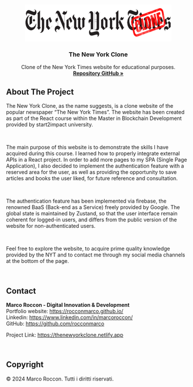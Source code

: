 <br />
<div id="readme-top" align="center">
  <a href="https://countitup.netlify.app">
    <img src="src/img/nyt-logo.png" alt="Logo" width="400" height="100">
  </a>

<h3 align="center">The New York Clone</h3>

  <p align="center">
    Clone of the New York Times website for educational purposes.
    <br />
    <a href="https://github.com/rocconmarco/nyt-clone"><strong>Repository GitHub »</strong></a>
    <br />
  </p>
</div>

## About The Project

The New York Clone, as the name suggests, is a clone website of the popular newspaper “The New York Times”. The website has been created as part of the React course within the Master in Blockchain Development provided by start2impact university.

<br>

The main purpose of this website is to demonstrate the skills I have acquired during this course. I learned how to properly integrate external APIs in a React project. In order to add more pages to my SPA (Single Page Application), I also decided to implement the authentication feature with a reserved area for the user, as well as providing the opportunity to save articles and books the user liked, for future reference and consultation.

<br>

The authentication feature has been implemented via firebase, the renowned BaaS (Back-end as a Service) freely provided by Google. The global state is maintained by Zustand, so that the user interface remain coherent for logged-in users, and differs from the public version of the website for non-authenticated users.

<br>

Feel free to explore the website, to acquire prime quality knowledge provided by the NYT and to contact me through my social media channels at the bottom of the page.

<br>

## Contact

<b>Marco Roccon - Digital Innovation & Development</b><br>
Portfolio website: https://rocconmarco.github.io/<br>
Linkedin: https://www.linkedin.com/in/marcoroccon/<br>
GitHub: https://github.com/rocconmarco

Project Link: https://thenewyorkclone.netlify.app

<br>

## Copyright

© 2024 Marco Roccon. Tutti i diritti riservati.

